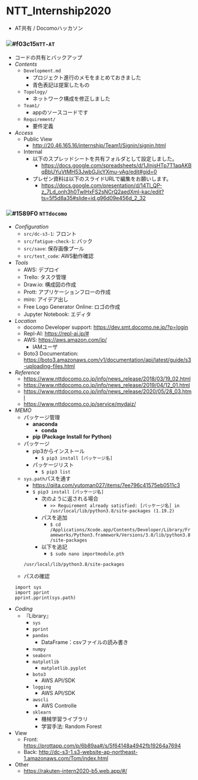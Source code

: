 # NTT_Internship2020
- AT共有 / Docomoハッカソン
### ![#f03c15](https://placehold.it/15/f03c15/000000?text=+)`NTT-AT`
- コードの共有とバックアップ
- _Contents_
  - `Development.md`
    - プロジェクト進行のメモをまとめておきました
    - 青色表記は提案したもの 
  - `Topology/`
    - ネットワーク構成を修正しました
  - `Team1/`
    - appのソースコードです
  - `Requirement/`
    - 要件定義
- _Access_     
  - Public View
    - http://20.46.165.16/internship/Team1/Signin/signin.html
  - Internal 
    - 以下のスプレッドシートを共有フォルダとして設定しました。
      - https://docs.google.com/spreadsheets/d/1JInjsHTp7T1aqAKBqBbUYuVtMH53JwbGJicYXmu-vAg/edit#gid=0  
    - プレゼン資料は以下のスライドURLで編集をお願いします。
      - https://docs.google.com/presentation/d/14Tl_QP-z_7Ld_onh3h0TwlHxFS2sNCrQ2aedXml-kac/edit?ts=5f5d8a35#slide=id.g96d09e456d_2_32
### ![#1589F0](https://placehold.it/15/1589F0/000000?text=+) `NTTdocomo`
- _Configuration_
  - `src/dc-s3-1`: フロント
  - `src/fatigue-check-1`: バック
  - `src/save`: 保存画像プール
  - `src/test_code`: AWS動作確認
- _Tools_
  - AWS: デプロイ
  - Trello: タスク管理
  - Draw.io: 構成図の作成
  - Prott: アプリケーションフローの作成
  - miro: アイデア出し
  - Free Logo Generator Online: ロゴの作成
  - Jupyter Notebook: エディタ
- _Location_
  - docomo Developer support: https://dev.smt.docomo.ne.jp/?p=login
  - Repl-AI: https://repl-ai.jp/#
  - AWS: https://aws.amazon.com/jp/
    - IAMユーザ
  - Boto3 Documentation: https://boto3.amazonaws.com/v1/documentation/api/latest/guide/s3-uploading-files.html
- _Reference_
  - https://www.nttdocomo.co.jp/info/news_release/2018/03/19_02.html
  - https://www.nttdocomo.co.jp/info/news_release/2019/04/12_01.html
  - https://www.nttdocomo.co.jp/info/news_release/2020/05/28_03.html
  - https://www.nttdocomo.co.jp/service/mydaiz/
- _MEMO_
  - パッケージ管理
    - __anaconda__
      - __conda__
    - __pip (Package Install for Python)__
  - パッケージ
    - pip3からインストール
      - `$ pip3 install [パッケージ名]`
    - パッケージリスト
      - `$ pip3 list`
  - `sys.path`パスを通す
    - https://qiita.com/yutoman027/items/7ee796c41575eb0511c3
    - `$ pip3 install [パッケージ名]`
      - 次のように返される場合
        - `>> Requirement already satisfied: [パッケージ名] in /usr/local/lib/python3.8/site-packages (1.19.2)`
      - パスを追加
        - `$ cd /Applications/Xcode.app/Contents/Developer/Library/Frameworks/Python3.framework/Versions/3.8/lib/python3.8/site-packages`
      - 以下を追記
        - `$ sudo nano importmodule.pth`
	```
	/usr/local/lib/python3.8/site-packages
	```
  - パスの確認
  ```
  import sys
  import pprint
  pprint.pprint(sys.path)
  ```
- _Coding_
  - 『Library』
    - `sys`
    - `pprint`
    - `pandas`
      - DataFrame：csvファイルの読み書き
    - `numpy`
    - `seaborn`
    - `matplotlib`
      - `matplotlib.pyplot`
    - `boto3`
      - AWS API/SDK
    - `logging`
      - AWS API/SDK
    - `awscli`
      - AWS Controlle
    - `sklearn`
      - 機械学習ライブラリ
      - 学習手法: Random Forest
- View
  - Front: https://prottapp.com/p/6b89aa#/s/5f64148a4942fb19264a7694
  - Back: http://dc-s3-1.s3-website-ap-northeast-1.amazonaws.com/Tom/index.html
- Other
  - https://rakuten-intern2020-b5.web.app/#/
